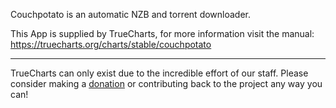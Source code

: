 Couchpotato is an automatic NZB and torrent downloader.

This App is supplied by TrueCharts, for more information visit the manual: https://truecharts.org/charts/stable/couchpotato

---

TrueCharts can only exist due to the incredible effort of our staff.
Please consider making a [donation](https://truecharts.org/docs/about/sponsor) or contributing back to the project any way you can!
